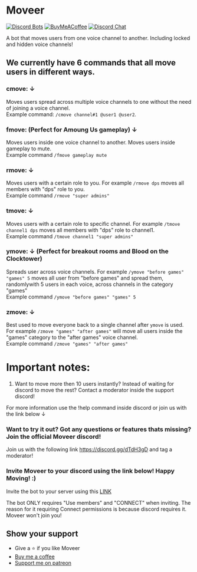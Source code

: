 # Moveer

[![Discord Bots](https://discordbots.org/api/widget/status/400724460203802624.svg?noavatar=true)](https://discordbots.org/bot/400724460203802624)
[![BuyMeACoffee](https://img.shields.io/badge/BuyMeACoffee-Donate-ff813f.svg?logo=CoffeeScript&style=flat-square)](https://www.buymeacoffee.com/Moveer)
[![Discord Chat](https://img.shields.io/discord/546695271242006549.svg)](https://discord.gg/dTdH3gD)

A bot that moves users from one voice channel to another. Including locked and hidden voice channels!

## We currently have 6 commands that all move users in different ways.

### **cmove:** ↓

Moves users spread across multiple voice channels to one without the need of joining a voice channel.
<br>Example command: `/cmove channel#1 @user1 @user2`.

### **fmove:** (Perfect for Amoung Us gameplay) ↓

Moves users inside one voice channel to another. Moves users inside gameplay to mute.
<br>Example command `/fmove gameplay mute`

### **rmove:** ↓

Moves users with a certain role to you. For example `/rmove dps` moves all members with "dps" role to you.
<br>Example command `/rmove "super admins"`

### **tmove:** ↓

Moves users with a certain role to specific channel. For example `/tmove channel1 dps` moves all members with "dps" role to channel1.
<br>Example command `/tmove channel1 "super admins"`

### **ymove:** ↓ (Perfect for breakout rooms and Blood on the Clocktower)

Spreads user across voice channels. For example `/ymove "before games" "games" 5` moves all user from "before games" and spread them, randomlywith 5 users in each voice, across channels in the category "games"
<br>Example command `/ymove "before games" "games" 5`

### **zmove:** ↓

Best used to move everyone back to a single channel after `ymove` is used. For example `/zmove "games" "after games"` will move all users inside the "games" category to the "after games" voice channel.
<br>Example command `/zmove "games" "after games"`

# Important notes:

1. Want to move more then 10 users instantly? Instead of waiting for discord to move the rest? Contact a moderator inside the support discord!

For more information use the !help command inside discord or join us with the link below ↓

### Want to try it out? Got any questions or features thats missing? Join the official Moveer discord!

Join us with the following link https://discord.gg/dTdH3gD and tag a moderator!

### Invite Moveer to your discord using the link below! Happy Moving! :)

Invite the bot to your server using this [LINK](https://discordapp.com/api/oauth2/authorize?client_id=400724460203802624&permissions=17825792&scope=bot)

The bot ONLY requires "Use members" and "CONNECT" when inviting. The reason for it requiring Connect permissions is because discord requires it. Moveer won't join you!

## Show your support

- Give a ⭐️ if you like Moveer
- [Buy me a coffee](https://www.buymeacoffee.com/Moveer)
- [Support me on patreon](https://www.patreon.com/moveer)

